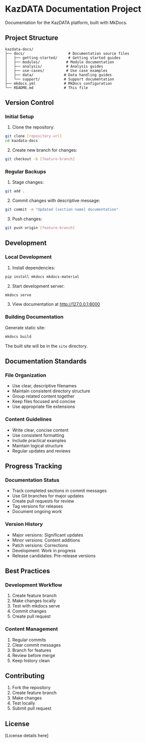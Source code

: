 # KazDATA Documentation Project

Documentation for the KazDATA platform, built with MkDocs.

## Project Structure

```
kazdata-docs/
├── docs/                    # Documentation source files
│   ├── getting-started/     # Getting started guides
│   ├── modules/            # Module documentation
│   ├── analysis/           # Analysis guides
│   ├── use-cases/          # Use case examples
│   ├── data/              # Data handling guides
│   └── support/           # Support documentation
├── mkdocs.yml             # MkDocs configuration
└── README.md              # This file
```

## Version Control

### Initial Setup

1. Clone the repository:
```bash
git clone [repository-url]
cd kazdata-docs
```

2. Create new branch for changes:
```bash
git checkout -b [feature-branch]
```

### Regular Backups

1. Stage changes:
```bash
git add .
```

2. Commit changes with descriptive message:
```bash
git commit -m "Updated [section name] documentation"
```

3. Push changes:
```bash
git push origin [feature-branch]
```

## Development

### Local Development

1. Install dependencies:
```bash
pip install mkdocs mkdocs-material
```

2. Start development server:
```bash
mkdocs serve
```

3. View documentation at http://127.0.0.1:8000

### Building Documentation

Generate static site:
```bash
mkdocs build
```

The built site will be in the `site` directory.

## Documentation Standards

### File Organization
- Use clear, descriptive filenames
- Maintain consistent directory structure
- Group related content together
- Keep files focused and concise
- Use appropriate file extensions

### Content Guidelines
- Write clear, concise content
- Use consistent formatting
- Include practical examples
- Maintain logical structure
- Regular updates and reviews

## Progress Tracking

### Documentation Status
- Track completed sections in commit messages
- Use Git branches for major updates
- Create pull requests for review
- Tag versions for releases
- Document ongoing work

### Version History
- Major versions: Significant updates
- Minor versions: Content additions
- Patch versions: Corrections
- Development: Work in progress
- Release candidates: Pre-release versions

## Best Practices

### Development Workflow
1. Create feature branch
2. Make changes locally
3. Test with mkdocs serve
4. Commit changes
5. Create pull request

### Content Management
1. Regular commits
2. Clear commit messages
3. Branch for features
4. Review before merge
5. Keep history clean

## Contributing

1. Fork the repository
2. Create feature branch
3. Make changes
4. Test locally
5. Submit pull request

## License

[License details here]
